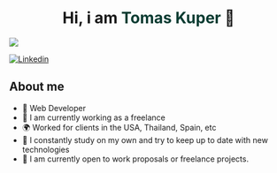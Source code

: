 <div align="center">
<h1 align="center">Hi, i am <span style="color: #0a3d33;"> Tomas Kuper </span>👋</h1>
</div>
<img src="https://mir-s3-cdn-cf.behance.net/project_modules/fs/8e3dca196100407.6619c06c320e5.png">

[![Linkedin](https://img.shields.io/badge/LinkedIn-0077B5?style=for-the-badge&logo=linkedin&logoColor=white)](https://www.linkedin.com/in/tomas-kuperman-19a5611b0/)

## About me
 
- 📲 Web Developer
- 🔭 I am currently working as a freelance
- 🌍 Worked for clients in the USA, Thailand, Spain, etc
- 🌱 I constantly study on my own and try to keep up to date with new technologies
- 💼 I am currently open to work proposals or freelance projects.
  
